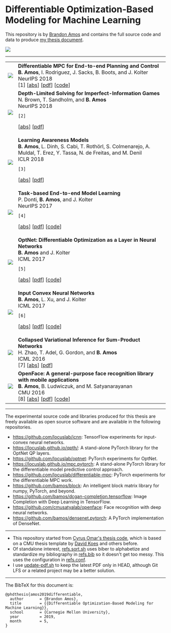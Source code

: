 # Differentiable Optimization-Based Modeling for Machine Learning

This repository is by [Brandon Amos](http://bamos.github.io)
and contains the full source code and data to produce
[my thesis document](https://github.com/bamos/thesis/blob/master/bamos_thesis.pdf).

<img src='https://raw.githubusercontent.com/bamos/thesis/master/cvxpyth/polytopes-ellipsoids.gif'></img>

---

<table class="table table-hover">

<tr>
<td class="col-md-3"><a href="https://arxiv.org/abs/1810.13400" target="_blank"><img src="images/publications/amos2018end.png" /></a> </td>
<td>
    <strong>Differentiable MPC for End-to-end Planning and Control</strong><br />
    <strong>B. Amos</strong>, I. Rodriguez, J. Sacks, B. Boots, and J. Kolter<br />
    NeurIPS 2018<br />
    [1] 
[<a href="javascript: none" onclick="$(&quot;#abs_amos2018end&quot;).toggle()">abs</a>] [<a href="https://arxiv.org/abs/1810.13400" target="_blank">pdf</a>]  [<a href="https://locuslab.github.io/mpc.pytorch/" target="_blank">code</a>] <br />
</td>
</tr>


<tr>
<td class="col-md-3"><a href="http://arxiv.org/abs/1805.08195" target="_blank"><img src="images/publications/brown2018depth.png" /></a> </td>
<td>
    <strong>Depth-Limited Solving for Imperfect-Information Games</strong><br />
    N. Brown, T. Sandholm, and <strong>B. Amos</strong><br />
    NeurIPS 2018<br />
    
    [2] 
[<a href="javascript: none" onclick="$(&quot;#abs_brown2018depth&quot;).toggle()">abs</a>] [<a href="http://arxiv.org/abs/1805.08195" target="_blank">pdf</a>] <br />
</td>
</tr>


<tr>
<td class="col-md-3"><a href="https://openreview.net/forum?id=r1HhRfWRZ" target="_blank"><img src="images/publications/amos2018learning.png" /></a> </td>
<td>
    <strong>Learning Awareness Models</strong><br />
    <strong>B. Amos</strong>, L. Dinh, S. Cabi, T. Roth&ouml;rl, S. Colmenarejo, A. Muldal, T. Erez, Y. Tassa, N. de Freitas, and M. Denil<br />
    ICLR 2018<br />
    
    [3] 
[<a href="javascript: none" onclick="$(&quot;#abs_amos2018learning&quot;).toggle()">abs</a>] [<a href="https://openreview.net/forum?id=r1HhRfWRZ" target="_blank">pdf</a>] <br />

</td>
</tr>


<tr>
<td class="col-md-3"><a href="http://arxiv.org/abs/1703.04529" target="_blank"><img src="images/publications/donti2017task.png" /></a> </td>
<td>
    <strong>Task-based End-to-end Model Learning</strong><br />
    P. Donti, <strong>B. Amos</strong>, and J. Kolter<br />
    NeurIPS 2017<br />
    
    [4] 
[<a href="javascript: none" onclick="$(&quot;#abs_donti2017task&quot;).toggle()">abs</a>] [<a href="http://arxiv.org/abs/1703.04529" target="_blank">pdf</a>]  [<a href="https://github.com/locuslab/e2e-model-learning" target="_blank">code</a>] <br />

</td>
</tr>


<tr>
<td class="col-md-3"><a href="http://arxiv.org/abs/1703.00443" target="_blank"><img src="images/publications/amos2017optnet.png" /></a> </td>
<td>
    <strong>OptNet: Differentiable Optimization as a Layer in Neural Networks</strong><br />
    <strong>B. Amos</strong> and J. Kolter<br />
    ICML 2017<br />
    
    [5] 
[<a href="javascript: none" onclick="$(&quot;#abs_amos2017optnet&quot;).toggle()">abs</a>] [<a href="http://arxiv.org/abs/1703.00443" target="_blank">pdf</a>]  [<a href="https://github.com/locuslab/optnet" target="_blank">code</a>] <br />
</td>
</tr>


<tr>
<td class="col-md-3"><a href="http://arxiv.org/abs/1609.07152" target="_blank"><img src="images/publications/amos2017input.png" /></a> </td>
<td>
    <strong>Input Convex Neural Networks</strong><br />
    <strong>B. Amos</strong>, L. Xu, and J. Kolter<br />
    ICML 2017<br />
    
    [6] 
[<a href="javascript: none" onclick="$(&quot;#abs_amos2017input&quot;).toggle()">abs</a>] [<a href="http://arxiv.org/abs/1609.07152" target="_blank">pdf</a>]  [<a href="https://github.com/locuslab/icnn" target="_blank">code</a>] <br />
</td>
</tr>
<tr>
<td class="col-md-3"><a href="http://www.cs.cmu.edu/~hzhao1/papers/ICML2016/BL-SPN-main.pdf" target="_blank"><img src="images/publications/zhao2016collapsed.png" /></a> </td>
<td>
    <strong>Collapsed Variational Inference for Sum-Product Networks</strong><br />
    H. Zhao, T. Adel, G. Gordon, and <strong>B. Amos</strong><br />
    ICML 2016<br />
    [7] 
[<a href="javascript: none" onclick="$(&quot;#abs_zhao2016collapsed&quot;).toggle()">abs</a>] [<a href="http://www.cs.cmu.edu/~hzhao1/papers/ICML2016/BL-SPN-main.pdf" target="_blank">pdf</a>] <br />
</td>
</tr>
<tr>
<td class="col-md-3"><a href="http://reports-archive.adm.cs.cmu.edu/anon/anon/2016/CMU-CS-16-118.pdf" target="_blank"><img src="images/publications/amos2016openface.png" /></a> </td>
<td>
    <strong>OpenFace: A general-purpose face recognition library with mobile applications</strong><br />
    <strong>B. Amos</strong>, B. Ludwiczuk, and M. Satyanarayanan<br />
    CMU 2016<br />
    [8] 
[<a href="javascript: none" onclick="$(&quot;#abs_amos2016openface&quot;).toggle()">abs</a>] [<a href="http://reports-archive.adm.cs.cmu.edu/anon/anon/2016/CMU-CS-16-118.pdf" target="_blank">pdf</a>]  [<a href="https://cmusatyalab.github.io/openface" target="_blank">code</a>] <br />
</td>
</tr>
</table>

---

The experimental source code and libraries produced for this
thesis are freely available as open source software and
are available in the following repositories.

+ https://github.com/locuslab/icnn:
  TensorFlow experiments for input-convex neural networks.
+ https://locuslab.github.io/qpth/:
  A stand-alone PyTorch library for the OptNet QP layers.
+ https://github.com/locuslab/optnet:
  PyTorch experiments for OptNet.
+ https://locuslab.github.io/mpc.pytorch:
  A stand-alone PyTorch library for the differentiable
  model predictive control approach.
+ https://github.com/locuslab/differentiable-mpc:
  PyTorch experiments for the differentiable MPC work.
+ https://github.com/bamos/block:
  An intelligent block matrix library for numpy, PyTorch, and beyond.
+ https://github.com/bamos/dcgan-completion.tensorflow:
  Image Completion with Deep Learning in TensorFlow.
+ https://github.com/cmusatyalab/openface:
  Face recognition with deep neural networks.
+ https://github.com/bamos/densenet.pytorch:
  A PyTorch implementation of DenseNet.

------

+ This repository started from
  [Cyrus Omar's thesis code](https://github.com/cyrus-/thesis),
  which is based on a CMU thesis template
  by [David Koes](http://bits.csb.pitt.edu/)
  and others before.
+ Of standalone interest,
  [refs.sort.sh](https://github.com/bamos/thesis/blob/master/refs.sort.sh)
  uses biber to alphabetize and standardize my bibliography in
  [refs.bib](https://github.com/bamos/thesis/blob/master/refs.bib)
  so it doesn't get too messy.
  This uses the configuration in
  [refs.conf](https://github.com/bamos/thesis/blob/master/refs.conf).
+ I use [update-pdf.sh](https://github.com/bamos/thesis/blob/master/update-pdf.sh)
  to keep the latest PDF only in HEAD, although Git LFS or a related
  project may be a better solution.

------

The BibTeX for this document is:

```
@phdthesis{amos2019differentiable,
  author       = {Brandon Amos},
  title        = {{Differentiable Optimization-Based Modeling for Machine Learning}},
  school       = {Carnegie Mellon University},
  year         = 2019,
  month        = 5,
}
```
